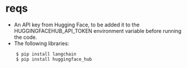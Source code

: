 # reqs
* An API key from Hugging Face, to be added it to the HUGGINGFACEHUB_API_TOKEN environment variable before running the code.
* The following libraries:
```
    $ pip install langchain
    $ pip install huggingface_hub
```
